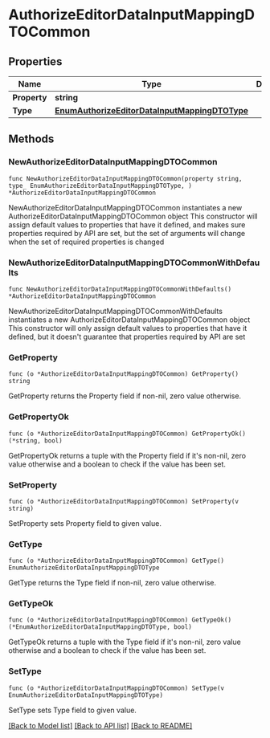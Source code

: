 # AuthorizeEditorDataInputMappingDTOCommon

## Properties

Name | Type | Description | Notes
------------ | ------------- | ------------- | -------------
**Property** | **string** |  | 
**Type** | [**EnumAuthorizeEditorDataInputMappingDTOType**](EnumAuthorizeEditorDataInputMappingDTOType.md) |  | 

## Methods

### NewAuthorizeEditorDataInputMappingDTOCommon

`func NewAuthorizeEditorDataInputMappingDTOCommon(property string, type_ EnumAuthorizeEditorDataInputMappingDTOType, ) *AuthorizeEditorDataInputMappingDTOCommon`

NewAuthorizeEditorDataInputMappingDTOCommon instantiates a new AuthorizeEditorDataInputMappingDTOCommon object
This constructor will assign default values to properties that have it defined,
and makes sure properties required by API are set, but the set of arguments
will change when the set of required properties is changed

### NewAuthorizeEditorDataInputMappingDTOCommonWithDefaults

`func NewAuthorizeEditorDataInputMappingDTOCommonWithDefaults() *AuthorizeEditorDataInputMappingDTOCommon`

NewAuthorizeEditorDataInputMappingDTOCommonWithDefaults instantiates a new AuthorizeEditorDataInputMappingDTOCommon object
This constructor will only assign default values to properties that have it defined,
but it doesn't guarantee that properties required by API are set

### GetProperty

`func (o *AuthorizeEditorDataInputMappingDTOCommon) GetProperty() string`

GetProperty returns the Property field if non-nil, zero value otherwise.

### GetPropertyOk

`func (o *AuthorizeEditorDataInputMappingDTOCommon) GetPropertyOk() (*string, bool)`

GetPropertyOk returns a tuple with the Property field if it's non-nil, zero value otherwise
and a boolean to check if the value has been set.

### SetProperty

`func (o *AuthorizeEditorDataInputMappingDTOCommon) SetProperty(v string)`

SetProperty sets Property field to given value.


### GetType

`func (o *AuthorizeEditorDataInputMappingDTOCommon) GetType() EnumAuthorizeEditorDataInputMappingDTOType`

GetType returns the Type field if non-nil, zero value otherwise.

### GetTypeOk

`func (o *AuthorizeEditorDataInputMappingDTOCommon) GetTypeOk() (*EnumAuthorizeEditorDataInputMappingDTOType, bool)`

GetTypeOk returns a tuple with the Type field if it's non-nil, zero value otherwise
and a boolean to check if the value has been set.

### SetType

`func (o *AuthorizeEditorDataInputMappingDTOCommon) SetType(v EnumAuthorizeEditorDataInputMappingDTOType)`

SetType sets Type field to given value.



[[Back to Model list]](../README.md#documentation-for-models) [[Back to API list]](../README.md#documentation-for-api-endpoints) [[Back to README]](../README.md)



